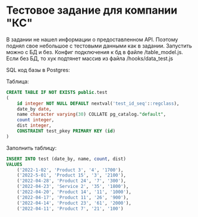 # Тестовое задание для компании "КС"

В задании не нашел информации о предоставленном API. Поэтому поднял свое небольшое с тестовыми данными как в задании.
Запустить можно с БД и без. Конфиг подключения к бд в файле /table_model.js.
Если без БД, то хук подтянет массив из файла /hooks/data_test.js

SQL код базы в Postgres:

Таблица:
``` sql
CREATE TABLE IF NOT EXISTS public.test
(
    id integer NOT NULL DEFAULT nextval('test_id_seq'::regclass),
    date_by date,
    name character varying(30) COLLATE pg_catalog."default",
    count integer,
    dist integer,
    CONSTRAINT test_pkey PRIMARY KEY (id)
)
```

Заполнить таблицу:
``` sql
INSERT INTO test (date_by, name, count, dist)
VALUES 
	('2022-1-02', 'Product 3', '4', '1700'),
	('2022-5-01', 'Product 15', '3', '2100'),
	('2022-04-28', 'Product 24', '7', '300'),
	('2022-04-23', 'Service 2', '35', '1800'),
	('2022-04-20', 'Product 14', '11', '1000'),
	('2022-04-17', 'Product 11', '26', '900'),
	('2022-04-14', 'Product 23', '61', '2000'),
	('2022-04-11', 'Product 7', '21', '100')
```
